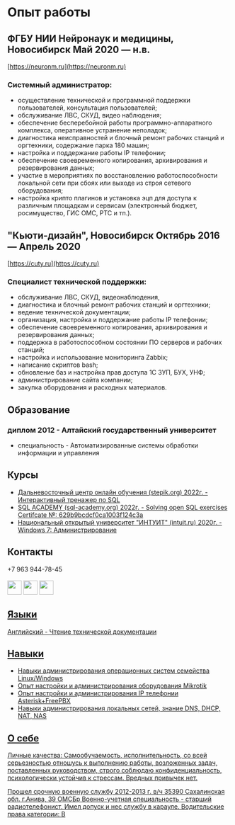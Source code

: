 # Опыт работы
## ФГБУ НИИ Нейронаук и медицины, Новосибирск Май 2020 — н.в.
[https://neuronm.ru](https://neuronm.ru)
### Системный администратор:
- осуществление технической и программной поддержки пользователей, консультация пользователей;
- обслуживание ЛВС, СКУД, видео наблюдения;
- обеспечение бесперебойной работы программно-аппаратного комплекса, оперативное устранение неполадок;
- диагностика неисправностей и блочный ремонт рабочих станций и оргтехники, содержание парка 180 машин;
- настройка и поддержание работы IP телефонии;
- обеспечение своевременного копирования, архивирования и резервирования данных;
- участие в мероприятиях по восстановлению работоспособности локальной сети при сбоях или выходе из строя сетевого оборудования;
- настройка крипто плагинов и установка эцп для доступа к различным площадкам и сервисам (электронный бюджет, росимущество, ГИС ОМС, РТС и тп.).

## "Кьюти-дизайн", Новосибирск Октябрь 2016 — Апрель 2020
[https://cuty.ru](https://cuty.ru)
### Специалист технической поддержки:
- обслуживание ЛВС, СКУД, видеонаблюдения,
- диагностика и блочный ремонт рабочих станций и оргтехники;
- ведение технической документации;
- организация, настройка и поддержание работы IP телефонии;
- обеспечение своевременного копирования, архивирования и резервирования данных;
- поддержка в работоспособном состоянии ПО серверов и рабочих станций;
- настройка и использование мониторинга Zabbix;
- написание скриптов bash;
- обновление баз и настройка прав доступа 1С ЗУП, БУХ, УНФ;
- администрирование сайта компании;
- закупка оборудования и расходных материалов.

## Образование
### диплом 2012 - Алтайский государственный университет
- специальность - Автоматизированные системы обработки информации и управления

## Курсы
- [Дальневосточный центр онлайн обучения (stepik.org) 2022г. - Интерактивный тренажер по SQL](https://stepik.org/cert/1551018 "Ссылка на сертификат")
- [SQL ACADEMY (sql-academy.org) 2022г. - Solving open SQL exercises Certifcate №: 629b9bcdcf0ca1003f124c3a](https://github.com/VysotskiySS/VysotskiySS/files/9269866/certificate.pdf "Ссылка на сертификат")
- [Национальный открытый университет "ИНТУИТ" (intuit.ru) 2020г. - Windows 7: Администрирование](https://intuit.ru/verifydiplomas/101326970 "Ссылка на сертификат")

## Контакты
+7 963 944-78-45  
<br>
<a href="mailto:s.vysotskiy.nsk@gmail.com"><img height="32" width="32" src="https://user-images.githubusercontent.com/109433447/183107815-1252cf52-6194-43c1-b3c0-e3479a6e583b.svg"></a>
<a href="https://vk.com/idgwyn"><img height="32" width="32" src="https://user-images.githubusercontent.com/109433447/183105492-48956232-26e7-47d7-9aa9-dc105e325f2b.svg"></a>
<a href="https://tlgg.ru/@VysotskiySS"><img height="32" width="32" src="https://user-images.githubusercontent.com/109433447/183107306-c239d666-12bf-446d-b866-814707d0138b.svg">

## Языки
Английский - Чтение технической документации

## Навыки
- Навыки администрирования операционных систем семейства Linux/Windows
- Опыт настройки и администрирования оборудования Mikrotik
- Опыт настройки и администрирования IP телефонии Asterisk+FreePBX
- Навыки администрирования локальных сетей, знание DNS, DHCP, NAT, NAS

## О себе
Личные качества: Самообучаемость, исполнительность, со всей серьезностью отношусь к выполнению работы, возложенных задач, поставленных руководством, строго соблюдаю конфиденциальность, психологически устойчив к стрессам. Вредных привычек нет.

Прошел срочную военную службу 2012-2013 г.
в/ч 35390 Сахалинская обл. г.Анива, 39 ОМСБр
Военно-учетная специальность - старший радиотелефонист.
Имел допуск и нес службу в карауле.
Водительские права категории: B
